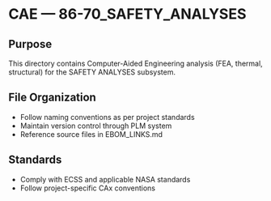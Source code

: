# CAE — 86-70_SAFETY_ANALYSES

## Purpose

This directory contains Computer-Aided Engineering analysis (FEA, thermal, structural) for the SAFETY ANALYSES subsystem.

## File Organization

- Follow naming conventions as per project standards
- Maintain version control through PLM system
- Reference source files in EBOM_LINKS.md

## Standards

- Comply with ECSS and applicable NASA standards
- Follow project-specific CAx conventions
